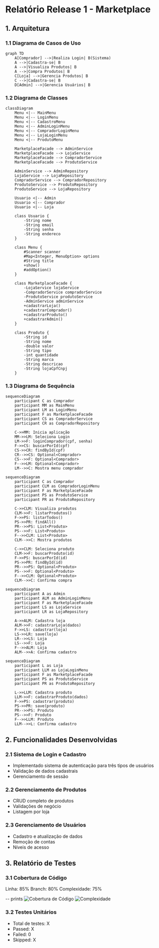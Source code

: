 # Relatório Release 1 - Marketplace

## 1. Arquitetura

### 1.1 Diagrama de Casos de Uso
```mermaid
graph TD
    A[Comprador] -->|Realiza Login| B(Sistema)
    A -->|Cadastra-se| B
    A -->|Visualiza Produtos| B
    A -->|Compra Produtos| B
    C[Loja] -->|Gerencia Produtos| B
    C -->|Cadastra-se| B
    D[Admin] -->|Gerencia Usuários| B
```

### 1.2 Diagrama de Classes
```mermaid
classDiagram
    Menu <|-- MainMenu
    Menu <|-- LoginMenu
    Menu <|-- CadastroMenu
    Menu <|-- AdminLoginMenu
    Menu <|-- CompradorLoginMenu
    Menu <|-- LojaLoginMenu
    Menu <|-- ProdutoMenu

    MarketplaceFacade --> AdminService
    MarketplaceFacade --> LojaService
    MarketplaceFacade --> CompradorService
    MarketplaceFacade --> ProdutoService

    AdminService --> AdminRepository
    LojaService --> LojaRepository
    CompradorService --> CompradorRepository
    ProdutoService --> ProdutoRepository
    ProdutoService --> LojaRepository

    Usuario <|-- Admin
    Usuario <|-- Comprador
    Usuario <|-- Loja

    class Usuario {
        -String nome
        -String email
        -String senha
        -String endereco
    }

    class Menu {
        #Scanner scanner
        #Map<Integer, MenuOption> options
        #String title
        +show()
        #addOption()
    }

    class MarketplaceFacade {
        -LojaService lojaService
        -CompradorService compradorService
        -ProdutoService produtoService
        -AdminService adminService
        +cadastrarLoja()
        +cadastrarComprador()
        +cadastrarProduto()
        +cadastrarAdmin()
    }

    class Produto {
        -String id
        -String nome
        -double valor
        -String tipo
        -int quantidade
        -String marca
        -String descricao
        -String lojaCpfCnpj
    }
```

### 1.3 Diagrama de Sequência
```mermaid
sequenceDiagram
    participant C as Comprador
    participant MM as MainMenu
    participant LM as LoginMenu
    participant F as MarketplaceFacade
    participant CS as CompradorService
    participant CR as CompradorRepository
    
    C->>MM: Inicia aplicação
    MM->>LM: Seleciona Login
    LM->>F: loginComprador(cpf, senha)
    F->>CS: buscarPorId(cpf)
    CS->>CR: findById(cpf)
    CR-->>CS: Optional<Comprador>
    CS-->>F: Optional<Comprador>
    F-->>LM: Optional<Comprador>
    LM-->>C: Mostra menu comprador
```

```mermaid
sequenceDiagram
    participant C as Comprador
    participant CLM as CompradorLoginMenu
    participant F as MarketplaceFacade
    participant PS as ProdutoService
    participant PR as ProdutoRepository
    
    C->>CLM: Visualiza produtos
    CLM->>F: listarProdutos()
    F->>PS: listarTodos()
    PS->>PR: findAll()
    PR-->>PS: List<Produto>
    PS-->>F: List<Produto>
    F-->>CLM: List<Produto>
    CLM-->>C: Mostra produtos
    
    C->>CLM: Seleciona produto
    CLM->>F: buscarProduto(id)
    F->>PS: buscarPorId(id)
    PS->>PR: findById(id)
    PR-->>PS: Optional<Produto>
    PS-->>F: Optional<Produto>
    F-->>CLM: Optional<Produto>
    CLM-->>C: Confirma compra
```

```mermaid
sequenceDiagram
    participant A as Admin
    participant ALM as AdminLoginMenu
    participant F as MarketplaceFacade
    participant LS as LojaService
    participant LR as LojaRepository
    
    A->>ALM: Cadastra loja
    ALM->>F: cadastrarLoja(dados)
    F->>LS: cadastrar(loja)
    LS->>LR: save(loja)
    LR-->>LS: Loja
    LS-->>F: Loja
    F-->>ALM: Loja
    ALM-->>A: Confirma cadastro
```

```mermaid
sequenceDiagram
    participant L as Loja
    participant LLM as LojaLoginMenu
    participant F as MarketplaceFacade
    participant PS as ProdutoService
    participant PR as ProdutoRepository
    
    L->>LLM: Cadastra produto
    LLM->>F: cadastrarProduto(dados)
    F->>PS: cadastrar(produto)
    PS->>PR: save(produto)
    PR-->>PS: Produto
    PS-->>F: Produto
    F-->>LLM: Produto
    LLM-->>L: Confirma cadastro
```

## 2. Funcionalidades Desenvolvidas

### 2.1 Sistema de Login e Cadastro
- Implementado sistema de autenticação para três tipos de usuários
- Validação de dados cadastrais
- Gerenciamento de sessão

### 2.2 Gerenciamento de Produtos
- CRUD completo de produtos
- Validações de negócio
- Listagem por loja

### 2.3 Gerenciamento de Usuários
- Cadastro e atualização de dados
- Remoção de contas
- Níveis de acesso

## 3. Relatório de Testes

### 3.1 Cobertura de Código
   Linha: 85%
   Branch: 80%
   Complexidade: 75% 

-- prints
    ![Cobertura de Código](cobertura.png)
    ![Complexidade](complexidade.png)
### 3.2 Testes Unitários
- Total de testes: X
- Passed: X
- Failed: 0
- Skipped: X